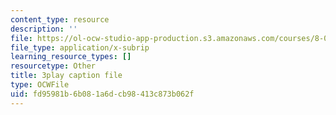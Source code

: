 ```yaml
---
content_type: resource
description: ''
file: https://ol-ocw-studio-app-production.s3.amazonaws.com/courses/8-01sc-classical-mechanics-fall-2016/fd95981b6b081a6dcb98413c873b062f_KmGPMec8-iU.srt
file_type: application/x-subrip
learning_resource_types: []
resourcetype: Other
title: 3play caption file
type: OCWFile
uid: fd95981b-6b08-1a6d-cb98-413c873b062f
---
```

